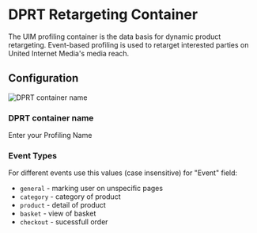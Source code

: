 # DPRT Retargeting Container
The UIM profiling container is the data basis for dynamic product retargeting. Event-based profiling is used to retarget interested parties on United Internet Media's media reach.

## Configuration
![DPRT container name](https://raw.githubusercontent.com/dynamic-product-retargeting/gtm-uim-retargeting-container/main/dprt.png?raw=true)

### DPRT container name
Enter your Profiling Name

### Event Types
For different events use this values (case insensitive) for "Event" field:
* `general` - marking user on unspecific pages 
* `category` - category of product
* `product` - detail of product
* `basket` - view of basket
* `checkout` - sucessfull order
